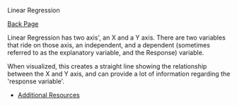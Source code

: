 Linear Regression

[Back Page](/401-notes.md)

Linear Regression has two axis', an X and a Y axis. There are two variables that ride on those axis, an independent, and a dependent (sometimes referred to as the explanatory variable, and the Response) variable.

When visualized, this creates a straight line showing the relationship between the X and Y axis, and can provide a lot of information regarding the 'response variable'.

- [Additional Resources](https://bigdata-madesimple.com/how-to-run-linear-regression-in-python-scikit-learn/)